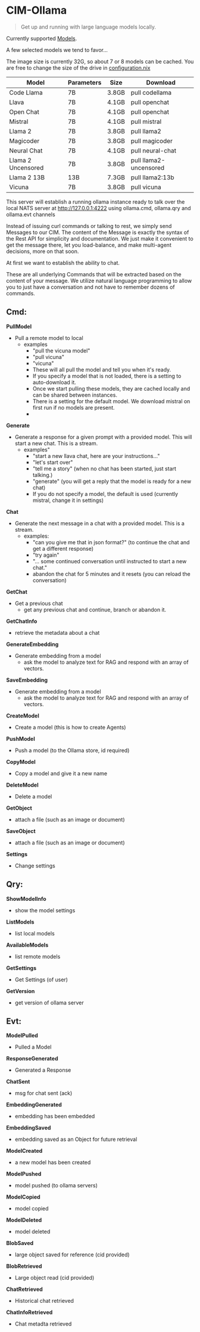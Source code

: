 # CIM-Ollama
>Get up and running with large language models locally.

Currently supported [Models](https://ollama.com/library).

A few selected models we tend to favor...

The image size is currently 32G, so about 7 or 8 models can be cached.
You are free to change the size of the drive in [configuration.nix](./configuration.nix)

| Model |	Parameters |	Size |	Download|
|-------|------------|-------|----------|
| Code Llama 	        |7B 	|3.8GB 	  | pull codellama|
| Llava      	        |7B 	|4.1GB 	  | pull openchat|
| Open Chat 	        |7B 	|4.1GB 	  | pull openchat|
| Mistral 	          |7B 	|4.1GB 	  | pull mistral|
| Llama 2 	          |7B 	|3.8GB 	  | pull llama2|
| Magicoder           |7B 	|3.8GB 	  | pull magicoder|
| Neural Chat 	      |7B 	|4.1GB 	  | pull neural-chat|
| Llama 2 Uncensored 	|7B 	|3.8GB 	  | pull llama2-uncensored|
| Llama 2 13B 	      |13B  |7.3GB 	  | pull llama2:13b|
| Vicuna 	            |7B 	|3.8GB 	  | pull vicuna|

This server will establish a running ollama instance ready to talk over the local NATS server at http://127.0.0.1:4222 using ollama.cmd, ollama.qry and ollama.evt channels

Instead of issuing curl commands or talking to rest, we simply send Messages to our CIM.
The content of the Message is exactly the syntax of the Rest API for simplicity and documentation.
We just make it convenient to get the message there, let you load-balance, and make multi-agent decisions, more on that soon.

At first we want to establish the ability to chat.

These are all underlying Commands that will be extracted based on the content of your message.
We utilize natural language programming to allow you to just have a conversation and not have to remember dozens of commands.

## Cmd:

**PullModel**
  - Pull a remote model to local
    - examples
      - "pull the vicuna model"
      - "pull vicuna"
      - "vicuna"
      - These will all pull the model and tell you when it's ready.
      - If you specify a model that is not loaded, there is a setting to auto-download it.
      - Once we start pulling these models, they are cached locally and can be shared between instances.
      - There is a setting for the default model. We download mistral on first run if no models are present.
      - 
**Generate**
  - Generate a response for a given prompt with a provided model. This will start a new chat. This is a stream.
    - examples"
      - "start a new llava chat, here are your instructions..."
      - "let's start over"
      - "tell me a story" (when no chat has been started, just start talking.)
      - "generate" (you will get a reply that the model is ready for a new chat)
      - If you do not specify a model, the default is used (currently mistral, change it in settings)

**Chat**                 
  - Generate the next message in a chat with a provided model. This is a stream.
    - examples:
      - "can you give me that in json format?" (to continue the chat and get a different response)
      - "try again"
      - "... some continued conversation until instructed to start a new chat."
      - abandon the chat for 5 minutes and it resets (you can reload the conversation)

**GetChat**
  - Get a previous chat
    - get any previous chat and continue, branch or abandon it.

**GetChatInfo**
  - retrieve the metadata about a chat
  
**GenerateEmbedding**  
  - Generate embedding from a model
    - ask the model to analyze text for RAG and respond with an array of vectors.

**SaveEmbedding**  
  - Generate embedding from a model
    - ask the model to analyze text for RAG and respond with an array of vectors.

**CreateModel**               
  - Create a model (this is how to create Agents)

**PushModel**              
  - Push a model (to the Ollama store, id required)

**CopyModel**            
  - Copy a model and give it a new name    

**DeleteModel**          
  - Delete a model     

**GetObject**
  - attach a file (such as an image or document)

**SaveObject**
  - attach a file (such as an image or document)

**Settings**
  - Change settings

## Qry:

**ShowModelInfo**                 
  - show the model settings

**ListModels**
  - list local models

**AvailableModels**
  - list remote models

**GetSettings**
  - Get Settings (of user)

**GetVersion**
  - get version of ollama server

## Evt:

**ModelPulled**
  - Pulled a Model

**ResponseGenerated**
  - Generated a Response

**ChatSent**
  - msg for chat sent (ack)

**EmbeddingGenerated**
  - embedding has been embedded

**EmbeddingSaved**
  - embedding saved as an Object for future retrieval

**ModelCreated**
  - a new model has been created

**ModelPushed**
  - model pushed (to ollama servers)

**ModelCopied**
  - model copied

**ModelDeleted**
  - model deleted

**BlobSaved**
  - large object saved for reference (cid provided)

**BlobRetrieved**
  - Large object read (cid provided)

**ChatRetrieved**
  - Historical chat retrieved

**ChatInfoRetrieved**
  - Chat metadta retrieved
